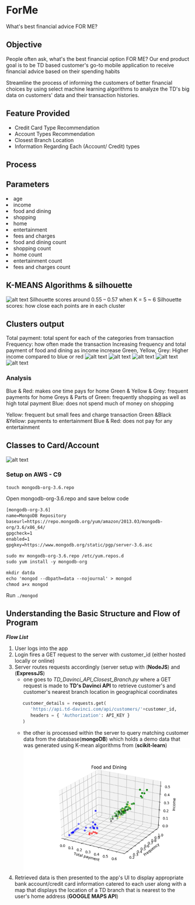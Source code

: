 # ForMe
What's best financial advice FOR ME?

## Objective
People often ask, what's the best financial option FOR ME?
Our end product goal is to be TD based customer's go-to mobile application to receive financial advice based on their spending habits

Streamline the process of informing the customers of better financial choices by using select machine learning algorithms to analyze the TD's big data on customers' data and their transaction histories.

## Feature Provided
<ul>
   <li>Credit Card Type Recommendation</li>
   <li>Account Types Recommendation</li>
   <li>Closest Branch Location</li>
   <li>Information Regarding Each (Account/ Credit) types</li>
</ul>

## Process
## Parameters
<li>age</li>
<li>income</li>
<li>food and dining</li>
<li>shopping</li>
<li>home</li>
<li>entertainment</li>
<li>fees and charges</li>
<li>food and dining count</li>
<li>shopping count</li>
<li>home count</li>
<li>entertainment count</li>
<li>fees and charges count</li>

## K-MEANS Algorithms & silhouette
![alt text](https://raw.githubusercontent.com/jsong336/README/ForMe/p6.png)
Silhouette scores around 0.55 – 0.57 when K = 5 ~ 6
Silhouette scores: how close each points are in each cluster

## Clusters output 
Total payment: total spent for each of the categories from transaction
Frequency: how often made the transaction
Increasing frequency and total payment of food and dining as income increase
Green, Yellow, Grey: Higher income compared to blue or red
![alt text](https://raw.githubusercontent.com/jsong336/README/ForMe/p7.png)
![alt text](https://raw.githubusercontent.com/jsong336/README/ForMe/p8a.png)
![alt text](https://raw.githubusercontent.com/jsong336/README/ForMe/p8b.png)
![alt text](https://raw.githubusercontent.com/jsong336/README/ForMe/p9a.png)
![alt text](https://raw.githubusercontent.com/jsong336/README/ForMe/p9b.png)


### Analysis
Blue & Red: makes one time pays for home 
Green & Yellow & Grey: frequent payments for home
Greys & Parts of Green: frequently shopping as well as high total payment
Blue: does not spend much of money on shopping


Yellow: frequent but small fees and charge transaction
Green &Black &Yellow: payments to entertainment
Blue & Red: does not pay for any entertainment 

## Classes to Card/Account
![alt text](https://raw.githubusercontent.com/jsong336/README/ForMe/p10.png)

### Setup on AWS - C9
```
touch mongodb-org-3.6.repo
```
Open mongodb-org-3.6.repo and save below code
```
[mongodb-org-3.6]
name=MongoDB Repository
baseurl=https://repo.mongodb.org/yum/amazon/2013.03/mongodb-org/3.6/x86_64/
gpgcheck=1
enabled=1
gpgkey=https://www.mongodb.org/static/pgp/server-3.6.asc
```
```
sudo mv mongodb-org-3.6.repo /etc/yum.repos.d
sudo yum install -y mongodb-org
```
```
mkdir datda
echo 'mongod --dbpath=data --nojournal' > mongod
chmod a+x mongod
```
Run ``` ./mongod ```


## Understanding the Basic Structure and Flow of Program
***Flow List***
1. User logs into the app
2. Login fires a GET request to the server with customer_id (either hosted locally or online)
3. Server routes requests accordingly (server setup with (**NodeJS**) and (**ExpressJS**)
   - one goes to *TD_Davinci_API_Closest_Branch.py* where a GET request is made to **TD's Davinci API** to retrieve customer's and customer's nearest branch location in geographical coordinates
   ```python
      customer_details = requests.get(
         'https://api.td-davinci.com/api/customers/'+customer_id,
         headers = { 'Authorization': API_KEY }
      )
   ```
   - the other is processed within the server to query matching customer data from the database(**mongoDB**) which holds a demo data that was generated using K-mean algorithms from (**scikit-learn**)
  ![alt text](https://raw.githubusercontent.com/hPark0811/ForMe/master/server/Tools/KMEAN/graph/Food_Dining.png)
4. Retrieved data is then presented to the app's UI to display appropriate bank account/credit card information catered to each user along with a map that displays the location of a TD branch that is nearest to the user's home address (**GOOGLE MAPS API**)

